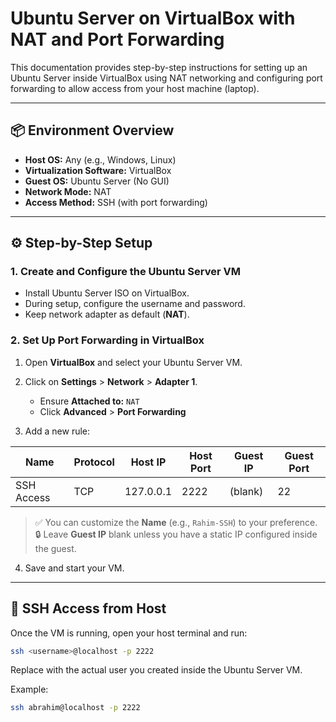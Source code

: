 # Ubuntu Server on VirtualBox with NAT and Port Forwarding

This documentation provides step-by-step instructions for setting up an Ubuntu Server inside VirtualBox using NAT networking and configuring port forwarding to allow access from your host machine (laptop).

---

## 📦 Environment Overview

- **Host OS:** Any (e.g., Windows, Linux)
- **Virtualization Software:** VirtualBox
- **Guest OS:** Ubuntu Server (No GUI)
- **Network Mode:** NAT
- **Access Method:** SSH (with port forwarding)

---

## ⚙️ Step-by-Step Setup

### 1. Create and Configure the Ubuntu Server VM

- Install Ubuntu Server ISO on VirtualBox.
- During setup, configure the username and password.
- Keep network adapter as default (**NAT**).

### 2. Set Up Port Forwarding in VirtualBox

1. Open **VirtualBox** and select your Ubuntu Server VM.
2. Click on **Settings** > **Network** > **Adapter 1**.
   - Ensure **Attached to:** `NAT`
   - Click **Advanced** > **Port Forwarding**

3. Add a new rule:

| Name       | Protocol | Host IP    | Host Port | Guest IP | Guest Port |
|------------|----------|------------|-----------|----------|------------|
| SSH Access | TCP      | 127.0.0.1  | 2222      | (blank)  | 22         |

> ✅ You can customize the **Name** (e.g., `Rahim-SSH`) to your preference.
> 🔒 Leave **Guest IP** blank unless you have a static IP configured inside the guest.

4. Save and start your VM.

---

## 🔐 SSH Access from Host

Once the VM is running, open your host terminal and run:

```bash
ssh <username>@localhost -p 2222
```

Replace <username> with the actual user you created inside the Ubuntu Server VM.

Example:

```bash
ssh abrahim@localhost -p 2222
```